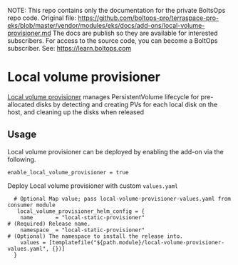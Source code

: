 <!-- note marker start -->
NOTE: This repo contains only the documentation for the private BoltsOps repo code.
Original file: https://github.com/boltops-pro/terraspace-pro-eks/blob/master/vendor/modules/eks/docs/add-ons/local-volume-provisioner.md
The docs are publish so they are available for interested subscribers.
For access to the source code, you can become a BoltOps subscriber.
See: https://learn.boltops.com

<!-- note marker end -->

# Local volume provisioner

[Local volume provisioner](https://github.com/kubernetes-sigs/sig-storage-local-static-provisioner) manages PersistentVolume lifecycle for pre-allocated disks by detecting and creating PVs for each local disk on the host, and cleaning up the disks when released


## Usage

Local volume provisioner can be deployed by enabling the add-on via the following.

```hcl
enable_local_volume_provisioner = true
```

Deploy Local volume provisioner with custom `values.yaml`

```hcl
  # Optional Map value; pass local-volume-provisioner-values.yaml from consumer module
   local_volume_provisioner_helm_config = {
    name       = "local-static-provisioner"                                            # (Required) Release name.
    namespace  = "local-static-provisioner"                                            # (Optional) The namespace to install the release into.
    values = [templatefile("${path.module}/local-volume-provisioner-values.yaml", {})]
  }
```
